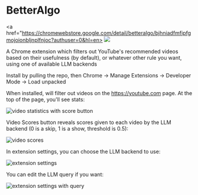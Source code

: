 
# BetterAlgo

<a href="https://chromewebstore.google.com/detail/betteralgo/bjhniadfmfipfgmojoionbljnplfnjoc?authuser=0&hl=en>
    <img src="https://img.shields.io/chrome-web-store/rating/bjhniadfmfipfgmojoionbljnplfnjoc" />
</a>

A Chrome extension which filters out YouTube's recommended videos based on their usefulness (by default), or whatever other rule you want, using one of available LLM backends

Install by pulling the repo, then Chrome -> Manage Extensions -> Developer Mode -> Load unpacked

When installed, will filter out videos on the https://youtube.com page. At the top of the page, you'll see stats:

![video statistics with score button](README/preview.png)

Video Scores button reveals scores given to each video by the LLM backend (0 is a skip, 1 is a show, threshold is 0.5):

![video scores](README/preview-scores.png)

In extension settings, you can choose the LLM backend to use:

![extension settings](README/settings.png)

You can edit the LLM query if you want:

![extension settings with query](README/settings-full.png)
